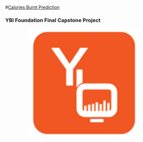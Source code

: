 #<a href="https://calarie-predictor000.herokuapp.com">Calories Burnt Prediction</a>
### YBI Foundation Final Capstone Project

<a href="https://ybif.ybifoundation.org/#/home"><p align= "center"><img src="https://github.com/ROHAN0011/Calories-Burnt-Prediction/blob/fda38c94aa71c0396bedfa3bb27e7763ea8a54f8/YBI%20Foundation.jpeg" width="350" height= "350"></p></a>
